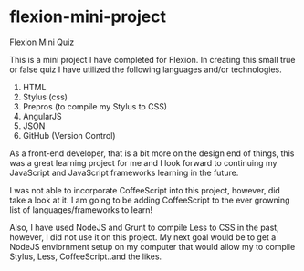# flexion-mini-project
Flexion Mini Quiz

This is a mini project I have completed for Flexion. In creating this small true or false quiz I have utilized the following languages 
and/or technologies.

1. HTML
2. Stylus (css)
3. Prepros (to compile my Stylus to CSS)
4. AngularJS
5. JSON
6. GitHub (Version Control)

As a front-end developer, that is a bit more on the design end of things, this was a great learning project for me and I look forward to
continuing my JavaScript and JavaScript frameworks learning in the future.

I was not able to incorporate CoffeeScript into this project, however, did take a look at it. I am going to be adding CoffeeScript to the 
ever growning list of languages/frameworks to learn!

Also, I have used NodeJS and Grunt to compile Less to CSS in the past, however, I did not use it on this project. My next goal would be to
get a NodeJS enviornment setup on my computer that would allow my to compile Stylus, Less, CoffeeScript..and the likes.

